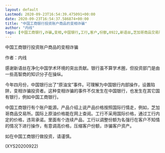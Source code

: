 ```yaml
---
layout: default
Lastmod: 2020-09-23T16:54:39.475091+00:00
date: 2020-09-23T16:54:37.586874+00:00
title: "中国工商银行投资账户商品的变相诈骗"
author: "内线"
tags: [中国工商银行,诈骗,变相,中国银行,工行,客户,份额,0922,新语丝,芝加哥商品交易所,新语丝]
---
```


中国工商银行投资账户商品的变相诈骗

作者：内线

感谢新语丝在净化中国学术环境的突出贡献。银行虽不算学术圈，但投资部门是由一些高智商的知识分子在操纵。

今年四月份，中国银行出了“原油宝”事件。可理解为中国银行内部操作，设置陷阱，变相诈骗投资者。这种变相诈骗的事件不仅发生在中国银行，也发生在其它国有银行，例如中国工商银行。

中国工商银行有个账户能源。产品介绍上说产品价格按照国际行情走，例如，芝加哥商品交易所。国际上原油价格能在网上查阅。工行不采用国际价格，通过工行内定的价格，违背承诺。里面有个连续产品，工行以调整份额为名强行在客户不知情的情况下进行操作，有意调高价格，压缩客户份额，诈骗客户资产。

如在中国工商银行做投资，请谨慎。

(XYS20200922)

